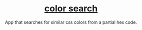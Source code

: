 <h1 align="center">
<a href="" target="_blank">color search</a>
</h1>
<p align="center">
  App that searches for similar css colors from a partial hex code. 
</p>
